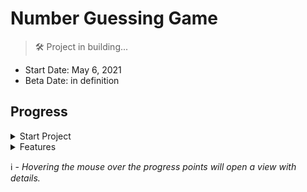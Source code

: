<!--![Guessing-Game]()-->
# Number Guessing Game
> 🛠 Project in building...

- Start Date: May 6, 2021
- Beta Date: in definition

## Progress


<details>
    <summary>Start Project</summary>
    <ol>
        <li title="HTML structure and Basic styles css">Start interface project</li>
        <li title="App data storage">Declaration of variables</li>
    </ol>
</details>

<details>
    <summary>Features</summary>
    <ol>
        <li title="App core idea">randomNumber</li>
        <li title="Arrives the user's guess">checkGuess</li>
        <li title="Disable fields and run resetGame">gameOver</li>
        <li title="Start new game">resetGame</li>
    </ol>
</details>

ℹ - *Hovering the mouse over the progress points will open a view with details.*
#

